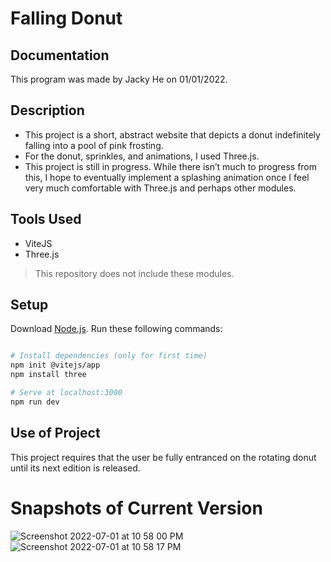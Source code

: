# Falling Donut

## Documentation
This program was made by Jacky He on 01/01/2022. 

## Description
- This project is a short, abstract website that depicts a donut indefinitely falling into a pool of pink frosting. 
- For the donut, sprinkles, and animations, I used Three.js. 
- This project is still in progress. While there isn’t much to progress from this, I hope to eventually implement a splashing animation once I feel very much comfortable with Three.js and perhaps other modules.

## Tools Used
- ViteJS
- Three.js
> This repository does not include these modules.

## Setup
Download [Node.js](https://nodejs.org/en/download/).
Run these following commands:

``` bash

# Install dependencies (only for first time)
npm init @vitejs/app
npm install three

# Serve at localhost:3000
npm run dev

```

## Use of Project
This project requires that the user be fully entranced on the rotating donut until its next edition is released.

# Snapshots of Current Version

![Screenshot 2022-07-01 at 10 58 00 PM](https://user-images.githubusercontent.com/78707612/176987182-00c42f34-ac9d-41e6-bdac-cb2ca216d07d.png)
![Screenshot 2022-07-01 at 10 58 17 PM](https://user-images.githubusercontent.com/78707612/176987187-bcd28a8a-a764-4295-ae9c-0c4628c2f691.png)
